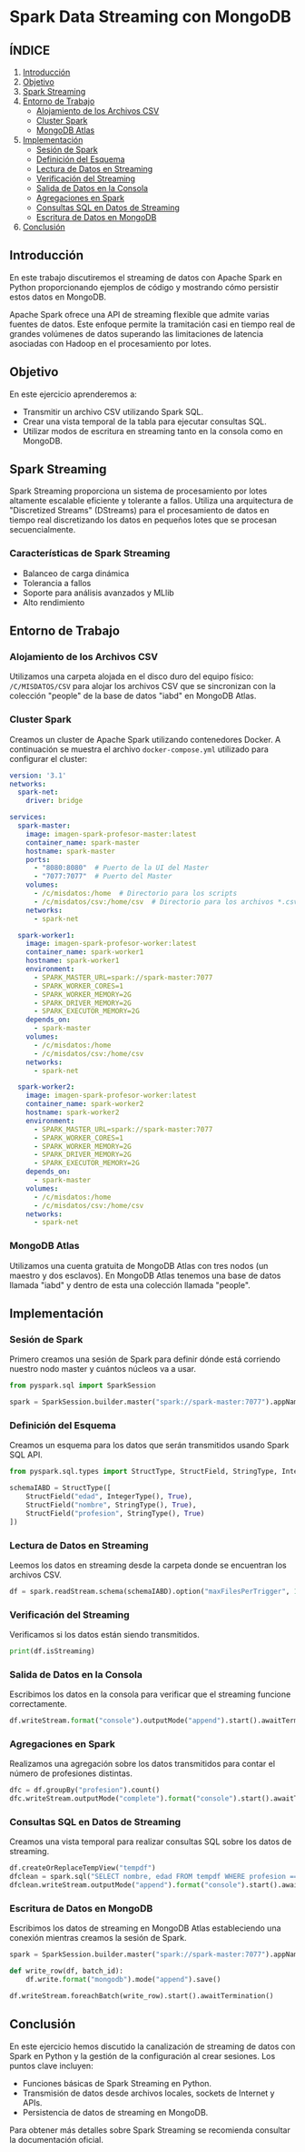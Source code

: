 # Spark Data Streaming con MongoDB

## ÍNDICE
1. [Introducción](#introducción)
2. [Objetivo](#objetivo)
3. [Spark Streaming](#spark-streaming)
4. [Entorno de Trabajo](#entorno-de-trabajo)
   - [Alojamiento de los Archivos CSV](#alojamiento-de-los-archivos-csv)
   - [Cluster Spark](#cluster-spark)
   - [MongoDB Atlas](#mongodb-atlas)
5. [Implementación](#implementación)
   - [Sesión de Spark](#sesión-de-spark)
   - [Definición del Esquema](#definición-del-esquema)
   - [Lectura de Datos en Streaming](#lectura-de-datos-en-streaming)
   - [Verificación del Streaming](#verificación-del-streaming)
   - [Salida de Datos en la Consola](#salida-de-datos-en-la-consola)
   - [Agregaciones en Spark](#agregaciones-en-spark)
   - [Consultas SQL en Datos de Streaming](#consultas-sql-en-datos-de-streaming)
   - [Escritura de Datos en MongoDB](#escritura-de-datos-en-mongodb)
6. [Conclusión](#conclusión)

## Introducción
En este trabajo discutiremos el streaming de datos con Apache Spark en Python proporcionando ejemplos de código y mostrando cómo persistir estos datos en MongoDB.

Apache Spark ofrece una API de streaming flexible que admite varias fuentes de datos. Este enfoque permite la tramitación casi en tiempo real de grandes volúmenes de datos superando las limitaciones de latencia asociadas con Hadoop en el procesamiento por lotes.

## Objetivo
En este ejercicio aprenderemos a:
- Transmitir un archivo CSV utilizando Spark SQL.
- Crear una vista temporal de la tabla para ejecutar consultas SQL.
- Utilizar modos de escritura en streaming tanto en la consola como en MongoDB.

## Spark Streaming
Spark Streaming proporciona un sistema de procesamiento por lotes altamente escalable eficiente y tolerante a fallos. Utiliza una arquitectura de "Discretized Streams" (DStreams) para el procesamiento de datos en tiempo real discretizando los datos en pequeños lotes que se procesan secuencialmente.

### Características de Spark Streaming
- Balanceo de carga dinámica
- Tolerancia a fallos
- Soporte para análisis avanzados y MLlib
- Alto rendimiento

## Entorno de Trabajo

### Alojamiento de los Archivos CSV
Utilizamos una carpeta alojada en el disco duro del equipo físico: `/C/MISDATOS/CSV` para alojar los archivos CSV que se sincronizan con la colección "people" de la base de datos "iabd" en MongoDB Atlas.

### Cluster Spark
Creamos un cluster de Apache Spark utilizando contenedores Docker. A continuación se muestra el archivo `docker-compose.yml` utilizado para configurar el cluster:

```yaml
version: '3.1'
networks:
  spark-net:
    driver: bridge

services:
  spark-master:
    image: imagen-spark-profesor-master:latest
    container_name: spark-master
    hostname: spark-master
    ports:
      - "8080:8080"  # Puerto de la UI del Master
      - "7077:7077"  # Puerto del Master
    volumes:
      - /c/misdatos:/home  # Directorio para los scripts
      - /c/misdatos/csv:/home/csv  # Directorio para los archivos *.csv
    networks:
      - spark-net

  spark-worker1:
    image: imagen-spark-profesor-worker:latest
    container_name: spark-worker1
    hostname: spark-worker1
    environment:
      - SPARK_MASTER_URL=spark://spark-master:7077
      - SPARK_WORKER_CORES=1
      - SPARK_WORKER_MEMORY=2G
      - SPARK_DRIVER_MEMORY=2G
      - SPARK_EXECUTOR_MEMORY=2G
    depends_on:
      - spark-master
    volumes:
      - /c/misdatos:/home
      - /c/misdatos/csv:/home/csv
    networks:
      - spark-net

  spark-worker2:
    image: imagen-spark-profesor-worker:latest
    container_name: spark-worker2
    hostname: spark-worker2
    environment:
      - SPARK_MASTER_URL=spark://spark-master:7077
      - SPARK_WORKER_CORES=1
      - SPARK_WORKER_MEMORY=2G
      - SPARK_DRIVER_MEMORY=2G
      - SPARK_EXECUTOR_MEMORY=2G
    depends_on:
      - spark-master
    volumes:
      - /c/misdatos:/home
      - /c/misdatos/csv:/home/csv
    networks:
      - spark-net
```

### MongoDB Atlas
Utilizamos una cuenta gratuita de MongoDB Atlas con tres nodos (un maestro y dos esclavos). En MongoDB Atlas tenemos una base de datos llamada "iabd" y dentro de esta una colección llamada "people".

## Implementación

### Sesión de Spark
Primero creamos una sesión de Spark para definir dónde está corriendo nuestro nodo master y cuántos núcleos va a usar.

```python
from pyspark.sql import SparkSession

spark = SparkSession.builder.master("spark://spark-master:7077").appName("MongoDBAtlasConnection").getOrCreate()
```

### Definición del Esquema
Creamos un esquema para los datos que serán transmitidos usando Spark SQL API.

```python
from pyspark.sql.types import StructType, StructField, StringType, IntegerType

schemaIABD = StructType([
    StructField("edad", IntegerType(), True),
    StructField("nombre", StringType(), True),
    StructField("profesion", StringType(), True)
])
```

### Lectura de Datos en Streaming
Leemos los datos en streaming desde la carpeta donde se encuentran los archivos CSV.

```python
df = spark.readStream.schema(schemaIABD).option("maxFilesPerTrigger", 1).csv("/home/csv", header=True)
```

### Verificación del Streaming
Verificamos si los datos están siendo transmitidos.

```python
print(df.isStreaming)
```

### Salida de Datos en la Consola
Escribimos los datos en la consola para verificar que el streaming funcione correctamente.

```python
df.writeStream.format("console").outputMode("append").start().awaitTermination()
```

### Agregaciones en Spark
Realizamos una agregación sobre los datos transmitidos para contar el número de profesiones distintas.

```python
dfc = df.groupBy("profesion").count()
dfc.writeStream.outputMode("complete").format("console").start().awaitTermination()
```

### Consultas SQL en Datos de Streaming
Creamos una vista temporal para realizar consultas SQL sobre los datos de streaming.

```python
df.createOrReplaceTempView("tempdf")
dfclean = spark.sql("SELECT nombre, edad FROM tempdf WHERE profesion == 'Profesor'")
dfclean.writeStream.outputMode("append").format("console").start().awaitTermination()
```

### Escritura de Datos en MongoDB
Escribimos los datos de streaming en MongoDB Atlas estableciendo una conexión mientras creamos la sesión de Spark.

```python
spark = SparkSession.builder.master("spark://spark-master:7077").appName("MongoDBAtlasConnection").config("spark.mongodb.input.uri", "mongodb+srv://username:password@cluster0.mongodb.net/iabd.people").config("spark.mongodb.output.uri", "mongodb+srv://username:password@cluster0.mongodb.net/iabd.people").config("spark.jars.packages", "org.mongodb.spark:mongo-spark-connector_2.12:3.0.1").getOrCreate()

def write_row(df, batch_id):
    df.write.format("mongodb").mode("append").save()

df.writeStream.foreachBatch(write_row).start().awaitTermination()
```

## Conclusión
En este ejercicio hemos discutido la canalización de streaming de datos con Spark en Python y la gestión de la configuración al crear sesiones. Los puntos clave incluyen:
- Funciones básicas de Spark Streaming en Python.
- Transmisión de datos desde archivos locales, sockets de Internet y APIs.
- Persistencia de datos de streaming en MongoDB.

Para obtener más detalles sobre Spark Streaming se recomienda consultar la documentación oficial.
